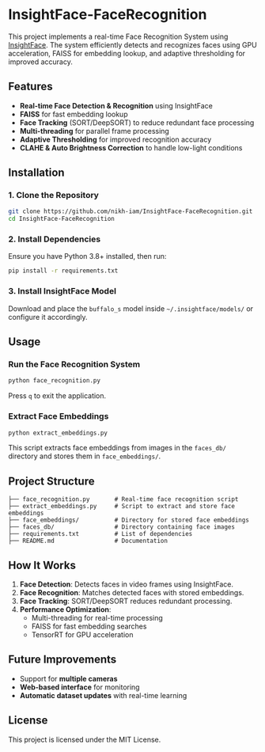 # InsightFace-FaceRecognition

This project implements a real-time Face Recognition System using [InsightFace](https://github.com/deepinsight/insightface). The system efficiently detects and recognizes faces using GPU acceleration, FAISS for embedding lookup, and adaptive thresholding for improved accuracy.

## Features
- **Real-time Face Detection & Recognition** using InsightFace
- **FAISS** for fast embedding lookup
- **Face Tracking** (SORT/DeepSORT) to reduce redundant face processing
- **Multi-threading** for parallel frame processing
- **Adaptive Thresholding** for improved recognition accuracy
- **CLAHE & Auto Brightness Correction** to handle low-light conditions

## Installation
### 1. Clone the Repository
```sh
git clone https://github.com/nikh-iam/InsightFace-FaceRecognition.git
cd InsightFace-FaceRecognition
```
### 2. Install Dependencies
Ensure you have Python 3.8+ installed, then run:
```sh
pip install -r requirements.txt
```
### 3. Install InsightFace Model
Download and place the `buffalo_s` model inside `~/.insightface/models/` or configure it accordingly.

## Usage
### Run the Face Recognition System
```sh
python face_recognition.py
```
Press `q` to exit the application.

### Extract Face Embeddings
```sh
python extract_embeddings.py
```
This script extracts face embeddings from images in the `faces_db/` directory and stores them in `face_embeddings/`.

## Project Structure
```
├── face_recognition.py       # Real-time face recognition script
├── extract_embeddings.py     # Script to extract and store face embeddings
├── face_embeddings/          # Directory for stored face embeddings
├── faces_db/                 # Directory containing face images
├── requirements.txt          # List of dependencies
├── README.md                 # Documentation
```

## How It Works
1. **Face Detection**: Detects faces in video frames using InsightFace.
2. **Face Recognition**: Matches detected faces with stored embeddings.
3. **Face Tracking**: SORT/DeepSORT reduces redundant processing.
4. **Performance Optimization**:
   - Multi-threading for real-time processing
   - FAISS for fast embedding searches
   - TensorRT for GPU acceleration

## Future Improvements
- Support for **multiple cameras**
- **Web-based interface** for monitoring
- **Automatic dataset updates** with real-time learning

## License
This project is licensed under the MIT License.
